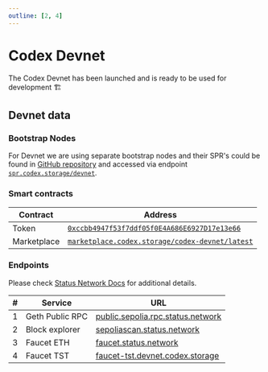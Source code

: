 ```yaml
---
outline: [2, 4]
---
```

# Codex Devnet

The Codex Devnet has been launched and is ready to be used for development :building_construction:

## Devnet data

### Bootstrap Nodes

 For Devnet we are using separate bootstrap nodes and their SPR's could be found in [GitHub repository](https://github.com/codex-storage/codex-spr) and accessed via endpoint [`spr.codex.storage/devnet`](https://spr.codex.storage/devnet).

### Smart contracts

| Contract    | Address                                                                                                                               |
| ----------- | ------------------------------------------------------------------------------------------------------------------------------------- |
| Token       | [`0xccbb4947f53f7ddf05f0E4A686E6927D17e13e66`](https://sepoliascan.status.network/address/0xccbb4947f53f7ddf05f0E4A686E6927D17e13e66) |
| Marketplace | [`marketplace.codex.storage/codex-devnet/latest`](https://marketplace.codex.storage/codex-devnet/latest)                              |

### Endpoints

Please check [Status Network Docs](https://docs.status.network) for additional details.

| # | Service         | URL                                                                            |
| - | --------------- | ------------------------------------------------------------------------------ |
| 1 | Geth Public RPC | [public.sepolia.rpc.status.network](https://public.sepolia.rpc.status.network) |
| 2 | Block explorer  | [sepoliascan.status.network](https://sepoliascan.status.network)               |
| 3 | Faucet ETH      | [faucet.status.network](https://faucet.status.network)                         |
| 4 | Faucet TST      | [faucet-tst.devnet.codex.storage](https://faucet-tst.devnet.codex.storage)     |

